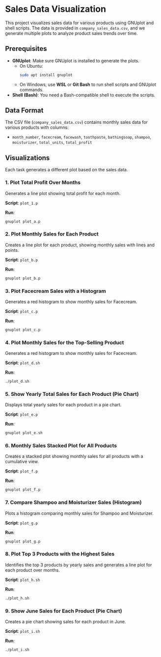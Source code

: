 # Sales Data Visualization

This project visualizes sales data for various products using GNUplot and shell scripts. The data is provided in `company_sales_data.csv`, and we generate multiple plots to analyze product sales trends over time.

## Prerequisites

- **GNUplot**: Make sure GNUplot is installed to generate the plots.
  - On Ubuntu:
    ```bash
    sudo apt install gnuplot
    ```
  - On Windows, use **WSL** or **Git Bash** to run shell scripts and GNUplot commands.
- **Shell (Bash)**: You need a Bash-compatible shell to execute the scripts.

## Data Format

The CSV file (`company_sales_data.csv`) contains monthly sales data for various products with columns:
- `month_number`, `facecream`, `facewash`, `toothpaste`, `bathingsoap`, `shampoo`, `moisturizer`, `total_units`, `total_profit`

## Visualizations

Each task generates a different plot based on the sales data.

### 1. Plot Total Profit Over Months

Generates a line plot showing total profit for each month.

**Script**: `plot_1.p`

**Run**:
```bash
gnuplot plot_a.p
```


### 2. Plot Monthly Sales for Each Product

Creates a line plot for each product, showing monthly sales with lines and points.

**Script**: `plot_b.p`

**Run**:
```bash
gnuplot plot_b.p
```

### 3. Plot Facecream Sales with a Histogram

Generates a red histogram to show monthly sales for Facecream.

**Script**: `plot_c.p`

**Run**:
```bash
gnuplot plot_c.p
```
### 4. Plot Monthly Sales for the Top-Selling Product

Generates a red histogram to show monthly sales for Facecream.

**Script**: `plot_d.sh`

**Run**:
```bash
./plot_d.sh
```


### 5. Show Yearly Total Sales for Each Product (Pie Chart)

Displays total yearly sales for each product in a pie chart.

**Script**: `plot_e.p`

**Run**:
```bash
gnuplot plot_e.sh
```


### 6. Monthly Sales Stacked Plot for All Products

Creates a stacked plot showing monthly sales for all products with a cumulative view.

**Script**: `plot_f.p`

**Run**:
```bash
gnuplot plot_f.p
```

### 7. Compare Shampoo and Moisturizer Sales (Histogram)

Plots a histogram comparing monthly sales for Shampoo and Moisturizer.

**Script**: `plot_g.p`

**Run**:
```bash
gnuplot plot_g.p
```

### 8. Plot Top 3 Products with the Highest Sales

Identifies the top 3 products by yearly sales and generates a line plot for each product over months.

**Script**: `plot_h.sh`

**Run**:
```bash
./plot_h.sh
```

### 9. Show June Sales for Each Product (Pie Chart)

Creates a pie chart showing sales for each product in June.

**Script**: `plot_i.sh`

**Run**:
```bash
./plot_i.sh
```



